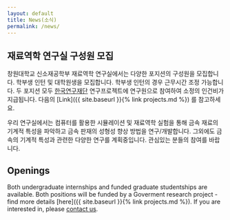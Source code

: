 ```yaml
---
layout: default
title: News(소식)
permalink: /news/
---
```



## 재료역학 연구실 구성원 모집 ##

창원대학교 신소재공학부 재료역학 연구실에서는 다양한 포지션의 구성원을 모집합니다.
학부생 인턴 및 대학원생을 모집합니다. 학부생 인턴의 경우 근무시간 조정 가능합니다.
두 포지션 모두 [한국연구재단](http://www.nrf.re.kr/) 연구프로젝트에 연구원으로 참여하여 소정의 인건비가 지급됩니다.
다음의 [Link]({{ site.baseurl }}{% link projects.md %}) 를 참고하세요.

우리 연구실에서는 컴퓨터를 활용한 시뮬레이션 및 재료역학 실험을 통해
금속 재료의 기계적 특성을 파악하고 금속 판재의 성형성 향상 방법을 연구/개발합니다.
그외에도 금속의 기계적 특성과 관련한 다양한 연구를 계획중입니다.
관심있는 분들의 참여를 바랍니다.


## Openings ##

Both undergraduate internships and funded graduate studentships are available.
Both positions will be funded by a Goverment research project - find more details [here]({{ site.baseurl }}{% link projects.md %}).
If you are interested in, please [contact us](mailto:yjeong@changwon.ac.kr).
